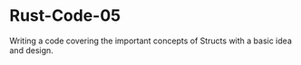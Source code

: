 # Rust-Code-05
Writing a code covering the important concepts of Structs with a basic idea and design.
